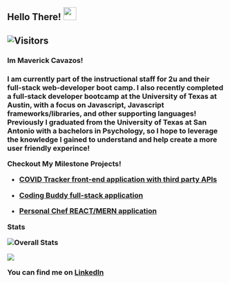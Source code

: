 <h2> Hello There! <img src="https://raw.githubusercontent.com/MartinHeinz/MartinHeinz/master/wave.gif" width="30px"><h2>

![Visitors](https://visitor-badge.laobi.icu/badge?page_id=MaverickCavazos.maverick)


<h3>Im Maverick Cavazos!<h3>
I am currently part of the instructional staff for 2u and their full-stack web-developer boot camp. I also recently completed a full-stack developer bootcamp at the University of Texas at Austin, with a focus on Javascript, Javascript frameworks/libraries, and other supporting languages! 
Previously I graduated from the University of Texas at San Antonio with a bachelors in Psychology, so I hope to leverage the knowledge I gained to understand and help create a more user friendly experince!

Checkout My Milestone Projects!

- [COVID Tracker front-end application with third party APIs](https://github.com/MaverickCavazos/COVID-Tracker)


- [Coding Buddy full-stack application](https://github.com/MaverickCavazos/Coding-buddy)
  
- [Personal Chef REACT/MERN application](https://github.com/MaverickCavazos/personal-chef)



Stats<br />

![Overall Stats](https://github-readme-stats.vercel.app/api?username=MaverickCavazos&count_private=true&show_icons=true&hide=contribs&theme=radical)



<img align="center" src="https://github-readme-stats.vercel.app/api/top-langs/?username=MaverickCavazos&theme=radical" /><br />




You can find me on [LinkedIn](https://www.linkedin.com/in/maverick-cavazos-b00872178/)




